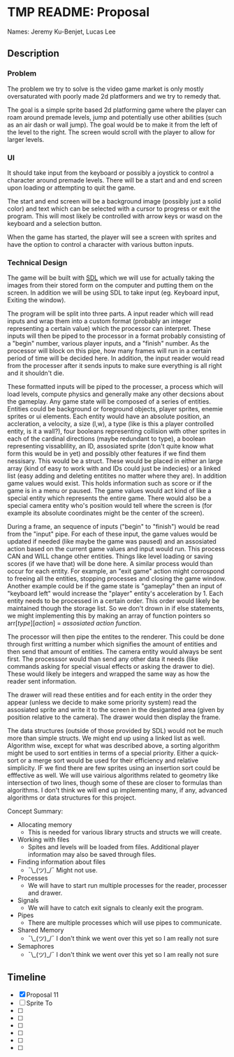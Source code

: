 # TMP README: Proposal

Names: Jeremy Ku-Benjet, Lucas Lee

## Description
### Problem
The problem we try to solve is the video game market is only mostly oversaturated with poorly made 2d platformers and we try to remedy that.

The goal is a simple sprite based 2d platforming game where the player can roam around premade levels, jump and potentially use other abilities (such as an air dash or wall jump). The goal would be to make it from the left of the level to the right. The screen would scroll with the player to allow for larger levels.

### UI
It should take input from the keyboard or possibly a joystick to control a character around premade levels. There will be a start and and end screen upon loading or attempting to quit the game. 

The start and end screen will be a background image (possibly just a solid color) and text which can be selected with a cursor to progress or exit the program. This will most likely be controlled with arrow keys or wasd on the keyboard and a selection button.

When the game has started, the player will see a screen with sprites and have the option to control a character with various button inputs.

### Technical Design
The game will be built with [SDL](https://www.libsdl.org) which we will use for actually taking the images from their stored form on the computer and putting them on the screen. In addition we will be using SDL to take input (eg. Keyboard input, Exiting the window).

The program will be split into three parts. A input reader which will read inputs and wrap them into a custom format (probably an integer representing a certain value) which the processor can interpret. These inputs will then be piped to the processor in a format probably consisting of a "begin" number, various player inputs, and a "finish" number. As the processor will block on this pipe, how many frames will run in a certain period of time will be decided here. In addition, the input reader would read from the processer after it sends inputs to make sure everything is all right and it shouldn't die.

These formatted inputs will be piped to the processer, a process which will load levels, compute physics and generally make any other decsions about the gameplay. Any game state will be composed of a series of entities. Entities could be background or foreground objects, player sprites, enemie sprites or ui elements. Each entity would have an absolute position, an accleration, a velocity, a size (l,w), a type (like is this a player controlled entity, is it a wall?), four booleans representing collision with other sprites in each of the cardinal directions (maybe redundant to type), a boolean representing vissablility, an ID, assosiated sprite (don't quite know what form this would be in yet) and possibly other features if we find them nessisary. This would be a struct. These would be placed in either an large array (kind of easy to work with and IDs could just be indecies) or a linked list (easy adding and deleting entitites no matter where they are). In addition game values would exist. This holds information such as score or if the game is in a menu or paused. The game values would act kind of like a special entity which represents the entire game. There would also be a special camera entity who's position would tell where the screen is (for example its absolute coordinates might be the center of the screen).

During a frame, an sequence of inputs ("begin" to "finish") would be read from the "input" pipe. For each of these input, the game values would be updated if needed (like maybe the game was paused) and an assosiated action based on the current game values and input would run. This process CAN and WILL change other entities. Things like level loading or saving scores (if we have that) will be done here. A similar process would than occur for each entity. For example, an "exit game" action might corrospond to freeing all the entities, stopping processes and closing the game window. Another example could be if the game state is "gameplay" then an input of "keyboard left" would increase the "player" entity's acceleration by 1. Each entity needs to be processed in a certain order. This order would likely be maintained though the storage list. So we don't drown in if else statements, we might implementing this by making an array of function pointers so arr\[*type*\]\[*action*\] = *assosiated action function*. 

The processor will then pipe the entites to the renderer. This could be done through first writting a number which signifies the amount of entities and then send that amount of entities. The camera entity would always be sent first. The processsor would than send any other data it needs (like commands asking for special visual effects or asking the drawer to die). These would likely be integers and wrapped the same way as how the reader sent information.

The drawer will read these entities and for each entity in the order they appear (unless we decide to make some priority system) read the assosiated sprite and write it to the screen in the desiganted area (given by position relative to the camera). The drawer would then display the frame. 

The data structures (outside of those provided by SDL) would not be much more than simple structs. We might end up using a linked list as well. Algorithm wise, except for what was described above, a sorting algorithm might be used to sort entities in terms of a special priority. Either a quick-sort or a merge sort would be used for their efficiency and relative simplicity. IF we find there are few sprites using an insertion sort could be efffective as well. We will use vairious algorithms related to geometry like intersection of two lines, though some of these are closer to formulas than algorithms. I don't think we will end up implementing many, if any, advanced algorithms or data structures for this project.

Concept Summary:
- Allocating memory
    - This is needed for various library structs and structs we will create.
- Working with files
    - Spites and levels will be loaded from files. Additional player information may also be saved through files.
- Finding information about files
    - ¯\\\_(ツ)\_/¯ Might not use.
- Processes
    - We will have to start run multiple processes for the reader, processer and drawer.
- Signals
    - We will have to catch exit signals to cleanly exit the program.
- Pipes
    - There are multiple processes which will use pipes to communicate.
- Shared Memory
    - ¯\\\_(ツ)\_/¯ I don't think we went over this yet so I am really not sure
- Semaphores
    - ¯\\\_(ツ)\_/¯ I don't think we went over this yet so I am really not sure

## Timeline
- [x] Proposal 11
- [ ] Sprite To  
- [ ] 
- [ ] 
- [ ] 
- [ ] 
- [ ] 
- [ ] 
